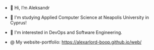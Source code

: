 - 👋 Hi, I’m Aleksandr

- 📖 I'm studying Applied Computer Science at Neapolis University in Cyprus!
- 💞️ I'm interested in DevOps and Software Engineering.
- @  My website-portfolio: https://alexarlord-boop.github.io/web/


